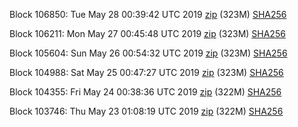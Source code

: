Block 106850: Tue May 28 00:39:42 UTC 2019 [zip](https://dash-bootstrap.ams3.digitaloceanspaces.com/testnet/2019-05-28/bootstrap.dat.zip) (323M) [SHA256](https://dash-bootstrap.ams3.digitaloceanspaces.com/testnet/2019-05-28/sha256.txt)

Block 106211: Mon May 27 00:45:48 UTC 2019 [zip](https://dash-bootstrap.ams3.digitaloceanspaces.com/testnet/2019-05-27/bootstrap.dat.zip) (323M) [SHA256](https://dash-bootstrap.ams3.digitaloceanspaces.com/testnet/2019-05-27/sha256.txt)

Block 105604: Sun May 26 00:54:32 UTC 2019 [zip](https://dash-bootstrap.ams3.digitaloceanspaces.com/testnet/2019-05-26/bootstrap.dat.zip) (323M) [SHA256](https://dash-bootstrap.ams3.digitaloceanspaces.com/testnet/2019-05-26/sha256.txt)

Block 104988: Sat May 25 00:47:27 UTC 2019 [zip](https://dash-bootstrap.ams3.digitaloceanspaces.com/testnet/2019-05-25/bootstrap.dat.zip) (323M) [SHA256](https://dash-bootstrap.ams3.digitaloceanspaces.com/testnet/2019-05-25/sha256.txt)

Block 104355: Fri May 24 00:38:36 UTC 2019 [zip](https://dash-bootstrap.ams3.digitaloceanspaces.com/testnet/2019-05-24/bootstrap.dat.zip) (322M) [SHA256](https://dash-bootstrap.ams3.digitaloceanspaces.com/testnet/2019-05-24/sha256.txt)

Block 103746: Thu May 23 01:08:19 UTC 2019 [zip](https://dash-bootstrap.ams3.digitaloceanspaces.com/testnet/2019-05-23/bootstrap.dat.zip) (322M) [SHA256](https://dash-bootstrap.ams3.digitaloceanspaces.com/testnet/2019-05-23/sha256.txt)
